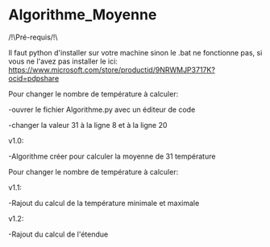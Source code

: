 # Algorithme_Moyenne

/!\Pré-requis/!\

Il faut python d'installer sur votre machine sinon le .bat ne fonctionne pas, si vous ne l'avez pas installer le ici: https://www.microsoft.com/store/productid/9NRWMJP3717K?ocid=pdpshare


Pour changer le nombre de température à calculer:

-ouvrer le fichier Algorithme.py avec un éditeur de code

-changer la valeur 31 à la ligne 8 et à la ligne 20

v1.0:

-Algorithme créer pour calculer la moyenne de 31 température

Pour changer le nombre de température à calculer:


v1.1: 

-Rajout du calcul de la température minimale et maximale

v1.2:

-Rajout du calcul de l'étendue
